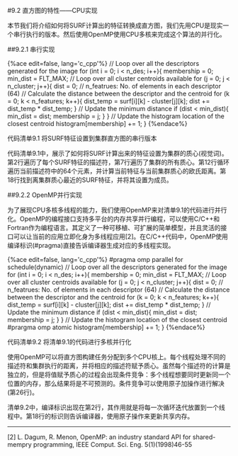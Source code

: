 #9.2 直方图的特性——CPU实现

本节我们将介绍如何将SURF计算出的特征转换成直方图，我们先用CPU是现实一个串行执行的版本。然后使用OpenMP使用CPU多核来完成这个算法的并行化。

##9.2.1 串行实现

{%ace edit=false, lang='c_cpp'%}
// Loop over all the descriptors generated for the image
for (int i = 0; i < n_des; i++){
  membership = 0;
  min_dist = FLT_MAX;
  // Loop over all cluster centroids available
  for (j = 0; j < n_cluster; j++){
    dist = 0;
    // n_featrues: No. of elements in each descriptor (64)
    // Calculate the distance between the descriptor and the centroid
    for (k = 0; k < n_features; k++){
      dist_temp = surf[i][k] - cluster[j][k];
      dist += dist_temp * dist_temp;
    }
    // Update the minimum distance
    if (dist < min_dist){
      min_dist = dist;
      membership = j;
    }
  }
  // Update the histogram location of the closest centroid
  histogram[membership] += 1;
}
{%endace%}

代码清单9.1 将SURF特征设置到集群直方图的串行版本

代码清单9.1中，展示了如何将SURF计算出来的特征设置为集群的质心(视觉词)。第2行遍历了每个SURF特征的描述符，第7行遍历了集群的所有质心。第12行循环遍历当前描述符中的64个元素，并计算当前特征与当前集群质心的欧氏距离。第18行找到离集群质心最近的SURF特征，并将其设置为成员。

##9.2.2 OpenMP并行实现

为了展现CPU多核多线程的能力，我们使用OpenMP来对清单9.1的代码进行并行化。OpenMP的编程接口支持多平台的内存共享并行编程，可以使用C/C++和Fortran作为编程语言。其定义了一种可移植、可扩展的简单模型，并且灵活的接口可以让当前的应用立即化身为多线程应用[2]。在C/C++代码中，OpenMP使用编译标识(#pragma)直接告诉编译器生成对应的多线程实现。

{%ace edit=false, lang='c_cpp'%}
#pragma omp parallel for schedule(dynamic)
// Loop over all the descriptors generated for the image
for (int i = 0; i < n_des; i++){
  membership = 0;
  min_dist = FLT_MAX;
  // Loop over all cluster centroids available
  for (j = 0; j < n_cluster; j++){
    dist = 0;
    // n_featrues: No. of elements in each descriptor (64)
    // Calculate the distance between the descriptor and the centroid
    for (k = 0; k < n_features; k++){
      dist_temp = surf[i][k] - cluster[j][k];
      dist += dist_temp * dist_temp;
    }
    // Update the minimum distance
    if (dist < min_dist){
      min_dist = dist;
      membership = j;
    }
  }
  // Update the histogram location of the closest centroid
  #prargma omp atomic
  histogram[membership] += 1;
}
{%endace%}

代码清单9.2 将清单9.1的代码进行多核并行化

使用OpenMP可以将直方图构建任务分配到多个CPU核上。每个线程处理不同的描述符和集群执行的距离，并将相应的描述符赋予质心。虽然每个描述符的计算是独立的，但是将值赋予质心的过程会出现条件竞争：多个线程想要同时更新同一个位置的内存，那么结果将是不可预测的。条件竞争可以使用原子加操作进行解决(第26行)。

清单9.2中，编译标识出现在第2行，其作用就是将每一次循环迭代放置到一个线程中。第18行的标识则告诉编译器，使用原子操作来更新共享内存。

----------

[2] L. Dagum, R. Menon, OpenMP: an industry standard API for shared-mempry programming, IEEE Comput. Sci. Eng. 5(1)(1998)46-55